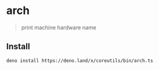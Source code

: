 # arch

> print machine hardware name

## Install

```sh
deno install https://deno.land/x/coreutils/bin/arch.ts
```
